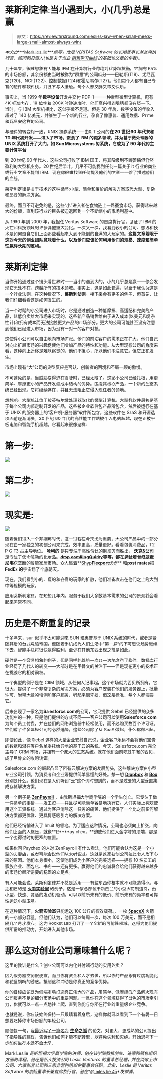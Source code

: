 # 莱斯利定律:当小遇到大，小(几乎)总是赢

> 原文：<https://review.firstround.com/leslies-law-when-small-meets-large-small-almost-always-wins>

*本文由****[Mark les lie](http://www.gsb.stanford.edu/faculty-research/faculty/mark-leslie "null")****撰写，他是 VERITAS Software 的长期董事长兼首席执行官、顾问和投资人(也是关于创业* *[销售学习曲线](https://hbr.org/2006/07/the-sales-learning-curve "null")* *的基础性文章的作者)。*

几十年来，很难想象有人能与 IBM 在计算机行业的绝对优势相抗衡。它拥有 65%的市场份额，其余份额由当时被称为“群雄”的公司瓜分——巴勒斯(T18)、尤尼瓦克(T20)、NCR(T22)、控制数据(T24)和霍尼韦尔(T27)。他们每个人都有自己专有的硬件和软件栈，并且不与人接触。每个人都又胖又笨又快乐。

事实上，当 1959 年**数字设备**开发并交付 PDP-1——一种新型微型计算机，配有 4K 标准内存、18 位字和 200K 时钟速度时，他们高兴得连眼睛都没有眨一下。当时，与 IBM 大型机相比，这似乎微不足道。但是 30 年后，数字设备的年收入超过了 140 亿美元，并催生了一个新的行业，孕育了像惠普、通用数据、Prime 和瓦里安这样的公司。

与硬件的转变相一致，UNIX 操作系统——由& T 公司的**在 20 世纪 60 年代末和 70 年代初开发——进入了市场，蚕食了 IBM 的更多领域，并为基于微处理器的 UNIX 系统打开了大门，如 Sun Microsystems 的系统，它成为了 90 年代的主要计算平台**

到 20 世纪 90 年代末，这些公司打败了 IBM 国王，将其降级到不断萎缩但仍然盈利的大型机业务。20 世纪后半叶，几乎不可能找到任何一篇关于 it 行业的商业或行业文章不提到 IBM。现在你很难找到任何提及他们的文章——除了描述他们的血统。

莱斯利定律是关于技术的这种循环:小型、简单和廉价的解决方案取代大型、复杂和昂贵的解决方案。

最终，而且不可避免的是，这些“小”进入者在食物链上一路蚕食市场，获得越来越大的份额，直到该行业的巨头被迫退回到一个不断缩小的市场利基中。

从 1990 年到 2000 年，我担任 Veritas Software 的首席执行官，见证了 IBM 的灭亡和科技领域的许多其他重大变化。一次又一次，我看到较小的公司、想法和技术是如何蚕食它们上面那些看起来大到不能倒的自满的大玩家的。**这篇文章着眼于这对今天的创业团队意味着什么，以及他们应该如何利用他们的规模、速度和简单性赢得长期的胜利。**

# 莱斯利定律

当你开始通过这个镜头看世界时——当小的遇到大的，小的几乎总是赢——你会发现它无处不在，跨越所有的技术领域。事实上，这是如此普遍，以至于我认为这是一个行业法则，在这种情况下，**莱斯利法则**。接下来会有更多的例子，但首先，让我们仔细看看这是如何发生的。

当一个时髦的小公司进入市场时，它是通过创造一种低摩擦、高适配和完美的产品，以低价卖给大市场来实现的。这些新产品销售给由于进入成本(以美元和复杂性计)和拥有成本而无法接触更大产品的市场部分。更大的公司可能甚至没有注意到他们已经进入市场，因为没有一对一的客户对抗。

这使得小公司可以自由地向市场扩张。他们的前沿客户的需求正在扩大，他们自己对向上扩展市场的兴趣促使他们增加产品的特性和功能。从大型现有公司的角度来看，这种向上迁移是难以察觉的。他们不担心，所以他们不注意它。但它正在发生。

市场上现有“大”公司的典型反应是否认、创新者的困境和不屑一顾的傲慢。

不可避免的是，当威胁变得迫在眉睫时，已经太晚了。这家小公司已经扎根，用更简单、摩擦更小的产品开发低成本结构的优势。围绕其核心产品，一个新的生态系统已经出现。它将继续存在，并且无法阻止它侵入现任者的领地。

想想吧。大型机让位于被英特尔微处理器取代的微型计算机。大型机软件最初是基于每个公司内部定制开发的产品。这些被企业软件包产品所包含，然后被运行在基于 UNIX 的服务器上的“客户机-服务器”软件所包含，这些软件在 SaaS 和开源选项面前逐渐消失。20 世纪 80 年代的高性能工作站被个人电脑超越，现在正被平板电脑和智能手机超越。它看起来很像这样:

# 第一步:

![](img/80b157271f871e50ba19ba467f7fc262.png)

# 第二步:

![](img/ce1f46677166165aa5f61dd1f6448ae5.png)

# 现实是:

![](img/97d0b8bed047c20c99b1b9b3deb58ec7.png)

随着我们进入一个非捆绑时代，这一过程在今天尤为重要。大公司产品中的一部分现在由一家独立的初创公司来完成，效率更高，质量更好。看看包装消费品，T2 P G T3 占主导地位。 **[哈利的](http://www.harrys.com "null")** 是只专注于高性价比的剃须刀而胜出， **[沃克&公司](http://walkerandcompany.com/ "null")** 是专注于使命驱动的化妆品。**[drop cam](https://www.dropcam.com/ "null")****[Ring](https://ring.com/ "null")****[Quirky](https://www.quirky.com/shop "null")**等等，都在撕扯着曾经被**霍尼韦尔**垄断的智能家居市场。众人趁着**[Shyp](http://www.shyp.com "null")****[Flexport](https://www.flexport.com/ "null")****[优步](http://www.uber.com "null")** 和**post mates**把 **FedEx 的**宇宙翻了个底朝天。

现在，我们看到小的、瘦的和吝啬的玩家的扩散，他们准备攻击在他们之上的大到中等规模的玩家。

应用莱斯利定律，在短短几年内，服务于我们大多数基本需求的公司的景观将会看起来非常不同。

# 历史是不断重复的记录

十多年来，sun 似乎不太可能迎来 SUN 和惠普基于 UNIX 系统的时代，或者是紧随其后的台式电脑帝国。但随着手机成为人们生活中“第一屏”的不可思议趋势继续下去，智能手机将很快赢得胜利，至少在其他东西出现之前是如此。

硬件是一个容易想象的例子，但是同样的趋势一次又一次地席卷了软件。数据库行业经历了几代人的转变——大部分是在甲骨文的关注下——但是现在更小的技术正在挑战它的相对霸权。

一个典型的例子是在 CRM 领域。从任何人记事起，这个市场就为西贝所拥有。它很大，提供了一个非常复杂的解决方案，必须为客户安装在他们的服务器上，批量许可，附带大量的培训和客户服务。听起来很笨拙，但这是标准，每个人都需要它。

后来出现了一家名为**Salesforce.com**的公司，它只提供 Siebel 已经提供的众多功能中的一种。只是他们提供的方式不同——客户公司可以使用**Salesforce.com**为每个员工付费，并在他们的网络浏览器中轻松使用，而不必购买数百个许可证。它们成了许多年轻公司的必然选择，这些公司除了从 SaaS 做起，什么都做不起。

即便如此，像 Siebel 这样的大型企业安慰自己说，企业客户永远不会将他们宝贵的数据和潜在客户名单委托给异地的基于云的系统。今天，Salesforce.com 完全主导了 CRM 市场，并拥有一个庞大的生态系统。就在他们面前吃过午餐的西贝，成了甲骨文的收购诱饵。

Salesforce.com 的崛起凸显了所有云解决方案的发展势头，这些解决方案由小型专业公司引领，为消费者和企业等提供简单易懂的好处。想一想 **[Dropbox](http://www.dropbox.com "null")** 和 **[Box](http://www.box.net "null")** 分别是什么。他们现在是人们听到“云”这个词时想到的，而不是过去的大型垂直集成存储解决方案。

另一个例子是 **[ZenPayroll](http://www.zenpayroll.com "null")** ，由我斯坦福大学商学院的一个学生创立。它专注于做一件简单的事情——发工资——并且尽可能简单容易地执行它。人们实际上喜欢使用这个工资系统。通过为客户消除这一任务的痛苦，他们提供了一个比之前任何解决方案都更优雅、更具情感吸引力的解决方案。

他们已经悄悄进入了 Intuit 的领地。为了适应这种情况，公司也必须向上扩张，向他们上面的人施压，就像**[P](http://www.paychex.com "null")****ay chex，**迫使他们进入金字塔的顶端，那是一个变得过时的更窄的位置。

如果你问 Paychex 的人对 ZenPayroll 有什么看法，他们可能会认为这是一个小型的夫妻店，或者可能会说他们从未听说过。这就是这家初创公司如此令人放下心来的原因。他们本身很小，这使他们成为小客户的完美选择——拥有 10 名员工的家族企业、面包店、书店——还有更多。赢得他们的忠诚将会给他们获得越来越多的市场份额所需要的稳固的立足点。

有人可能会说，莱斯利定律并不总是适用——有些东西你根本就不可能造得小。与之相反的是 **[火箭实验室](http://www.rocketlabusa.com/index.html "null")** 的例子，这是一家总部位于新西兰的小型火箭制造商，由小型、快速、灵活的发动机驱动，可以以前所未有的低价、前所未有的频率和可靠性运送小型卫星。

在这种情况下，**火箭实验室**只能运送 100 公斤的有效载荷。，一枚 **[SpaceX](http://www.spacex.com "null")** 火箭的一小部分容量。但他们认为，他们可以每周一次，每次 100 万美元，而不是相隔几个月才发布。这为 Rocket Lab 打开了一个全新的可能性领域，这将为他们提供所需的推动力，开始进入其他市场。

# 那么这对创业公司意味着什么呢？

这里的教训是什么？创业公司可以内化并付诸行动的实用外卖？

因为服务器空间很便宜，而且你有资金和人才去做，所以你的产品总有过度功能化和花里胡哨的诱惑。抵制这种冲动是你真正的竞争优势。

你的目标应该是为低端市场打造真正伟大的产品，用简单、低摩擦的产品解决现有公司服务不足的细分市场中的重要问题。一旦你在这个领域获得了出色的市场牵引力，你就可以一点一点地往上爬，直到你能与你所在行业的重量级企业竞争。

也就是说，你应该始终保持一只眼睛看着身后，这样你就可以看到下一个有朝一日想要吃掉你市场份额的年轻公司。

顺便提一句，[我最近写了一篇名为](http://firstround.com/review/The-Arc-of-Company-Life-and-How-to-Prolong-It/ "null") **[生命之弧](http://firstround.com/review/The-Arc-of-Company-Life-and-How-to-Prolong-It/ "null")** 的论文，对更大、更成熟的公司提出了指导性的建议，告诉他们如何才能不断转型，以避免失利和灭绝。开始思考下一步如何生存永远不会太早。

Mark Leslie *是斯坦福大学商学院的讲师，他在该学院教授创业、道德和销售组织方面的课程。他还是私人投资公司 Leslie Ventures 的董事总经理，并在两家上市公司、六家私营公司和三家非营利组织的董事会任职。此前，Leslie 是 Veritas Software 的创始董事长兼首席执行官。他在**[@ mles lie 45](https://twitter.com/mleslie45 "null")**发微博。*